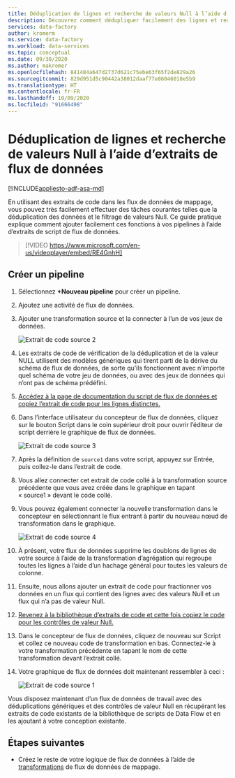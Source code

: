 ```yaml
---
title: Déduplication de lignes et recherche de valeurs Null à l’aide d’extraits de flux de données
description: Découvrez comment dédupliquer facilement des lignes et rechercher des valeurs Null à l’aide d’extraits de code dans des flux de données
services: data-factory
author: kromerm
ms.service: data-factory
ms.workload: data-services
ms.topic: conceptual
ms.date: 09/30/2020
ms.author: makromer
ms.openlocfilehash: 841484a647d2737d621c75ebe63f65f2de829a26
ms.sourcegitcommit: 829d951d5c90442a38012daaf77e86046018e5b9
ms.translationtype: HT
ms.contentlocale: fr-FR
ms.lasthandoff: 10/09/2020
ms.locfileid: "91666498"
---
```

# <a name="dedupe-rows-and-find-nulls-using-data-flow-snippets"></a>Déduplication de lignes et recherche de valeurs Null à l’aide d’extraits de flux de données

[!INCLUDE[appliesto-adf-asa-md](includes/appliesto-adf-asa-md.md)]

En utilisant des extraits de code dans les flux de données de mappage, vous pouvez très facilement effectuer des tâches courantes telles que la déduplication des données et le filtrage de valeurs Null. Ce guide pratique explique comment ajouter facilement ces fonctions à vos pipelines à l’aide d’extraits de script de flux de données.

> [!VIDEO https://www.microsoft.com/en-us/videoplayer/embed/RE4GnhH]

## <a name="create-a-pipeline"></a>Créer un pipeline

1. Sélectionnez **+Nouveau pipeline** pour créer un pipeline.

2. Ajoutez une activité de flux de données.

3. Ajouter une transformation source et la connecter à l’un de vos jeux de données.

    ![Extrait de code source 2](media/data-flow/snippet-adf-2.png)

4. Les extraits de code de vérification de la déduplication et de la valeur NULL utilisent des modèles génériques qui tirent parti de la dérive du schéma de flux de données, de sorte qu’ils fonctionnent avec n’importe quel schéma de votre jeu de données, ou avec des jeux de données qui n’ont pas de schéma prédéfini.

5. [Accédez à la page de documentation du script de flux de données et copiez l’extrait de code pour les lignes distinctes.](https://docs.microsoft.com/azure/data-factory/data-flow-script#distinct-row-using-all-columns)

6. Dans l’interface utilisateur du concepteur de flux de données, cliquez sur le bouton Script dans le coin supérieur droit pour ouvrir l’éditeur de script derrière le graphique de flux de données.

    ![Extrait de code source 3](media/data-flow/snippet-adf-3.png)

7. Après la définition de ```source1``` dans votre script, appuyez sur Entrée, puis collez-le dans l’extrait de code.

8. Vous allez connecter cet extrait de code collé à la transformation source précédente que vous avez créée dans le graphique en tapant « source1 » devant le code collé.

9. Vous pouvez également connecter la nouvelle transformation dans le concepteur en sélectionnant le flux entrant à partir du nouveau nœud de transformation dans le graphique.

    ![Extrait de code source 4](media/data-flow/snippet-adf-4.png)

10. À présent, votre flux de données supprime les doublons de lignes de votre source à l’aide de la transformation d’agrégation qui regroupe toutes les lignes à l’aide d’un hachage général pour toutes les valeurs de colonne.
    
11. Ensuite, nous allons ajouter un extrait de code pour fractionner vos données en un flux qui contient des lignes avec des valeurs Null et un flux qui n’a pas de valeur Null.

12. [Revenez à la bibliothèque d’extraits de code et cette fois copiez le code pour les contrôles de valeur Null.](https://docs.microsoft.com/azure/data-factory/data-flow-script#check-for-nulls-in-all-columns)

13. Dans le concepteur de flux de données, cliquez de nouveau sur Script et collez ce nouveau code de transformation en bas. Connectez-le à votre transformation précédente en tapant le nom de cette transformation devant l’extrait collé.

14. Votre graphique de flux de données doit maintenant ressembler à ceci :

    ![Extrait de code source 1](media/data-flow/snippet-adf-1.png)

  Vous disposez maintenant d’un flux de données de travail avec des déduplications génériques et des contrôles de valeur Null en récupérant les extraits de code existants de la bibliothèque de scripts de Data Flow et en les ajoutant à votre conception existante.

## <a name="next-steps"></a>Étapes suivantes

* Créez le reste de votre logique de flux de données à l’aide de [transformations](concepts-data-flow-overview.md) de flux de données de mappage.
